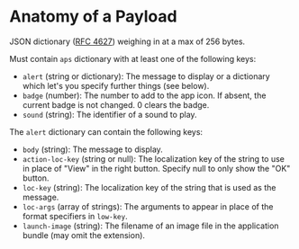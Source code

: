 # Anatomy of a Payload

JSON dictionary ([RFC 4627](http://www.rfc-editor.org/rfc/rfc4627.txt)) weighing in at a max of 256 bytes.

Must contain `aps` dictionary with at least one of the following keys:

- `alert` (string or dictionary): The message to display or a dictionary which let's you specify further things (see below).
- `badge` (number): The number to add to the app icon. If absent, the current badge is not changed. 0 clears the badge.
- `sound` (string): The identifier of a sound to play.

The `alert` dictionary can contain the following keys:

- `body` (string): The message to display.
- `action-loc-key` (string or null): The localization key of the string to use in place of "View" in the right button. Specify null to only show the "OK" button.
- `loc-key` (string): The localization key of the string that is used as the message.
- `loc-args` (array of strings): The arguments to appear in place of the format specifiers in `low-key`.
- `launch-image` (string): The filename of an image file in the application bundle (may omit the extension).

